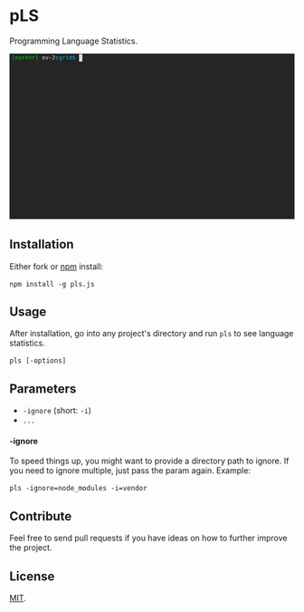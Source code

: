 # pLS
Programming Language Statistics.

![pLS](https://github.com/averted/pls.js/blob/gif/pls.gif?raw=true)

## Installation
Either fork or [npm](http://npmjs.org) install:
```
npm install -g pls.js
```

## Usage
After installation, go into any project's directory and run `pls` to see language statistics.
```
pls [-options]
```

## Parameters
- `-ignore` (short: `-i`)
- `...`

#### -ignore
To speed things up, you might want to provide a directory path to ignore. If you need to ignore multiple, just pass the param again. Example:
```
pls -ignore=node_modules -i=vendor
```

## Contribute
Feel free to send pull requests if you have ideas on how to further improve the project.

## License
[MIT](https://opensource.org/licenses/MIT).
